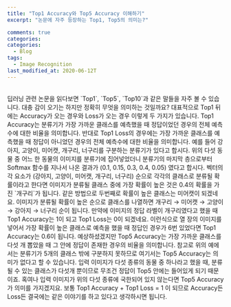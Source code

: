 ```yaml
---
title: "Top1 Accuracy와 Top5 Accuracy 이해하기"
excerpt: "논문에 자주 등장하는 Top1, Top5의 의미는?"

comments: true
categories:
categories:
  - Blog
tags:
  - Image Recognition
last_modified_at: 2020-06-12T
---
```


<br>
딥러닝 관련 논문을 읽다보면 `Top1`, `Top5`, `Top10`과 같은 말들을 자주 볼 수 있습니다.  
대충 감이 오기는 하지만 정확히 무엇을 의미하는 것일까요?  
대표적으로 Top1 뒤에는 Accuracy가 오는 경우와 Loss가 오는 경우 이렇게 두 가지가 있습니다.  
Top1 Accuracy는 분류기가 가장 가까운 클래스를 예측했을 때 정답이었던 경우의 전체 예측수에 대한 비율을 의미합니다.  
반대로 Top1 Loss의 경우에는 가장 가까운 클래스를 예측했을 때 정답이 아니었던 경우의 전체 예측수에 대한 비율을 의미합니다.  
예를 들어 강아지, 고양이, 미어캣, 개구리, 너구리를 구분하는 분류기가 있다고 합시다.  
위의 다섯 동물 중 어느 한 동물의 이미지를 분류기에 집어넣었더니 분류기의 마지막 층으로부터 Softmax 함수를 지나서 나온 결과가 (0.1, 0.15, 0.3, 0.4, 0.05) 였다고 합시다.   
벡터의 각 요소가 (강아지, 고양이, 미어캣, 개구리, 너구리) 순으로 각각의 클래스로 분류될 확률이라고 한다면 이미지가 분류될 클래스 중에 가장 확률이 높은 것은 0.4의 확률을 가진 `개구리`가 됩니다. 같은 방법으로 두번째로 확률이 높은 클래스는 미어캣이 되겠네요.  
이미지가 분류될 확률이 높은 순으로 클래스를 나열하면 개구리 → 미어캣 → 고양이 → 강아지 → 너구리 순이 됩니다.  
만약에 이미지의 정답 라벨이 개구리였다고 했을 때 Top1 Accuracy는 1이 되고 Top1 Loss는 0이 되겠네요.  
이런식으로 열 장의 이미지를 넣어서 가장 확률이 높은 클래스로 예측을 했을 때 정답인 경우가 6번 있었다면 Top1 Accuracy는 0.6이 됩니다.  
예상하셨겠지만 Top5 Accuracy는 가장 가까운 클래스를 다섯 개 뽑았을 때 그 안에 정답이 존재한 경우의 비율을 의미합니다.   
참고로 위의 예에서는 분류기가 5개의 클래스 밖에 구분하지 못하므로 여기서는 Top5 Accuracy는 의미가 없다고 할 수 있습니다.  
입력 이미지가 다섯 종류의 동물 중 하나라고 했을 때, 분류될 수 있는 클래스가 다섯개 뿐이므로 무조건 정답이 Top5 안에는 들어있게 되기 때문이죠.  
혹여나 입력 이미지가 위의 다섯 종류에 국한되어 있지 않는다면 Top5 Accuracy가 의미를 가지겠지요.  
보통 Top1 Accuracy + Top1 Loss = 1 이 되므로 Accuracy든 Loss든 결국에는 같은 이야기를 하고 있다고 생각하시면 됩니다. 